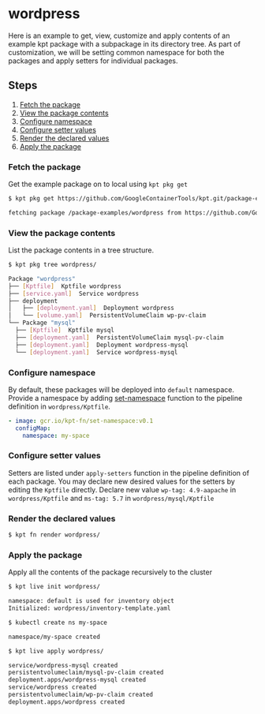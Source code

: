 # wordpress

Here is an example to get, view, customize and apply contents of an example kpt package with a subpackage
in its directory tree. As part of customization, we will be setting common namespace for both the packages
and apply setters for individual packages.

## Steps

1. [Fetch the package](#fetch-the-package)
2. [View the package contents](#view-the-package-contents)
3. [Configure namespace](#configure-namespace)
4. [Configure setter values](#configure-setter-values)
5. [Render the declared values](#render-the-declared-values)
6. [Apply the package](#apply-the-package)

### Fetch the package

Get the example package on to local using `kpt pkg get`

```sh
$ kpt pkg get https://github.com/GoogleContainerTools/kpt.git/package-examples/wordpress@next

fetching package /package-examples/wordpress from https://github.com/GoogleContainerTools/kpt to wordpress
```

### View the package contents

List the package contents in a tree structure.

```sh
$ kpt pkg tree wordpress/

Package "wordpress"
├── [Kptfile]  Kptfile wordpress
├── [service.yaml]  Service wordpress
├── deployment
│   ├── [deployment.yaml]  Deployment wordpress
│   └── [volume.yaml]  PersistentVolumeClaim wp-pv-claim
└── Package "mysql"
  ├── [Kptfile]  Kptfile mysql
  ├── [deployment.yaml]  PersistentVolumeClaim mysql-pv-claim
  ├── [deployment.yaml]  Deployment wordpress-mysql
  └── [deployment.yaml]  Service wordpress-mysql
```

### Configure namespace

By default, these packages will be deployed into `default` namespace. Provide a namespace by
adding [set-namespace] function to the pipeline definition in `wordpress/Kptfile`.

```yaml
- image: gcr.io/kpt-fn/set-namespace:v0.1
  configMap:
    namespace: my-space
```

### Configure setter values

Setters are listed under `apply-setters` function in the pipeline definition of each package.
You may declare new desired values for the setters by editing the `Kptfile` directly. Declare
new value `wp-tag: 4.9-aapache` in `wordpress/Kptfile` and `ms-tag: 5.7` in `wordpress/mysql/Kptfile`

### Render the declared values

```sh
$ kpt fn render wordpress/
```

### Apply the package

Apply all the contents of the package recursively to the cluster

```sh
$ kpt live init wordpress/

namespace: default is used for inventory object
Initialized: wordpress/inventory-template.yaml
```

```sh
$ kubectl create ns my-space

namespace/my-space created
```

```sh
$ kpt live apply wordpress/

service/wordpress-mysql created
persistentvolumeclaim/mysql-pv-claim created
deployment.apps/wordpress-mysql created
service/wordpress created
persistentvolumeclaim/wp-pv-claim created
deployment.apps/wordpress created
```

[set-namespace]: https://github.com/GoogleContainerTools/kpt-functions-catalog/tree/master/functions/go/set-namespace
